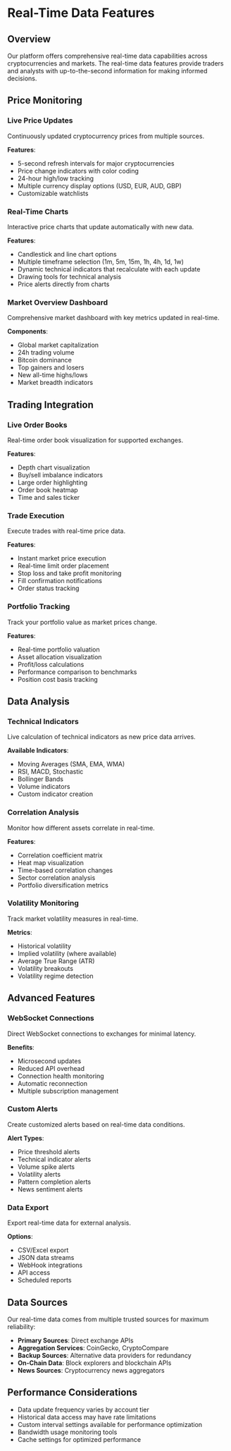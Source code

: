 
# Real-Time Data Features

## Overview

Our platform offers comprehensive real-time data capabilities across cryptocurrencies and markets. The real-time data features provide traders and analysts with up-to-the-second information for making informed decisions.

## Price Monitoring

### Live Price Updates

Continuously updated cryptocurrency prices from multiple sources.

**Features**:
- 5-second refresh intervals for major cryptocurrencies
- Price change indicators with color coding
- 24-hour high/low tracking
- Multiple currency display options (USD, EUR, AUD, GBP)
- Customizable watchlists

### Real-Time Charts

Interactive price charts that update automatically with new data.

**Features**:
- Candlestick and line chart options
- Multiple timeframe selection (1m, 5m, 15m, 1h, 4h, 1d, 1w)
- Dynamic technical indicators that recalculate with each update
- Drawing tools for technical analysis
- Price alerts directly from charts

### Market Overview Dashboard

Comprehensive market dashboard with key metrics updated in real-time.

**Components**:
- Global market capitalization
- 24h trading volume
- Bitcoin dominance
- Top gainers and losers
- New all-time highs/lows
- Market breadth indicators

## Trading Integration

### Live Order Books

Real-time order book visualization for supported exchanges.

**Features**:
- Depth chart visualization
- Buy/sell imbalance indicators
- Large order highlighting
- Order book heatmap
- Time and sales ticker

### Trade Execution

Execute trades with real-time price data.

**Features**:
- Instant market price execution
- Real-time limit order placement
- Stop loss and take profit monitoring
- Fill confirmation notifications
- Order status tracking

### Portfolio Tracking

Track your portfolio value as market prices change.

**Features**:
- Real-time portfolio valuation
- Asset allocation visualization
- Profit/loss calculations
- Performance comparison to benchmarks
- Position cost basis tracking

## Data Analysis

### Technical Indicators

Live calculation of technical indicators as new price data arrives.

**Available Indicators**:
- Moving Averages (SMA, EMA, WMA)
- RSI, MACD, Stochastic
- Bollinger Bands
- Volume indicators
- Custom indicator creation

### Correlation Analysis

Monitor how different assets correlate in real-time.

**Features**:
- Correlation coefficient matrix
- Heat map visualization
- Time-based correlation changes
- Sector correlation analysis
- Portfolio diversification metrics

### Volatility Monitoring

Track market volatility measures in real-time.

**Metrics**:
- Historical volatility
- Implied volatility (where available)
- Average True Range (ATR)
- Volatility breakouts
- Volatility regime detection

## Advanced Features

### WebSocket Connections

Direct WebSocket connections to exchanges for minimal latency.

**Benefits**:
- Microsecond updates
- Reduced API overhead
- Connection health monitoring
- Automatic reconnection
- Multiple subscription management

### Custom Alerts

Create customized alerts based on real-time data conditions.

**Alert Types**:
- Price threshold alerts
- Technical indicator alerts
- Volume spike alerts
- Volatility alerts
- Pattern completion alerts
- News sentiment alerts

### Data Export

Export real-time data for external analysis.

**Options**:
- CSV/Excel export
- JSON data streams
- WebHook integrations
- API access
- Scheduled reports

## Data Sources

Our real-time data comes from multiple trusted sources for maximum reliability:

- **Primary Sources**: Direct exchange APIs
- **Aggregation Services**: CoinGecko, CryptoCompare
- **Backup Sources**: Alternative data providers for redundancy
- **On-Chain Data**: Block explorers and blockchain APIs
- **News Sources**: Cryptocurrency news aggregators

## Performance Considerations

- Data update frequency varies by account tier
- Historical data access may have rate limitations
- Custom interval settings available for performance optimization
- Bandwidth usage monitoring tools
- Cache settings for optimized performance
